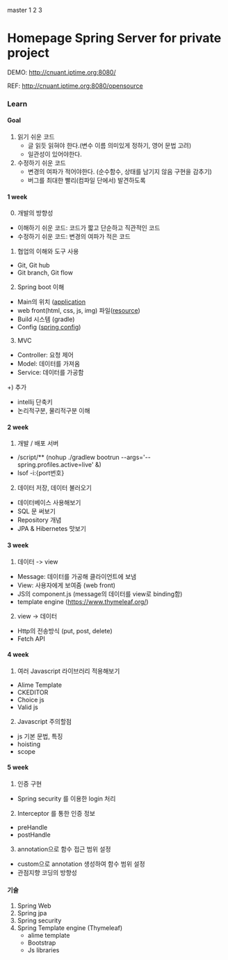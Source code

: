 master
1
2
3

# Homepage Spring Server for private project

DEMO: http://cnuant.iptime.org:8080/

REF: http://cnuant.iptime.org:8080/opensource

### Learn
#### Goal 
1. 읽기 쉬운 코드 
    - 글 읽듯 읽혀야 한다.(변수 이름 의미있게 정하기, 영어 문법 고려)
    - 일관성이 있어야한다.
2. 수정하기 쉬운 코드 
    - 변경의 여파가 적어야한다. (순수함수, 상태를 남기지 않음 구현을 감추기)
    - 버그를 최대한 빨리(컴파일 단에서) 발견하도록
####  1 week 
0) 개발의 방향성 
 - 이해하기 쉬운 코드: 코드가 짧고 단순하고 직관적인 코드
 - 수정하기 쉬운 코드: 변경의 여파가 적은 코드
 
1) 협업의 이해와 도구 사용 
 - Git, Git hub 
 - Git branch, Git flow
 
2) Spring boot 이해 
 - Main의 위치 ([application](https://github.com/inspire12/homepage-spring-server/blob/master/src/main/java/com/inspire12/homepage/HomepageApplication.java)
 - web front(html, css, js, img) 파일([resource](https://github.com/inspire12/homepage-spring-server/tree/master/src/main/resources)) 
 - Build 시스템 (gradle) 
 - Config ([spring config](https://github.com/inspire12/homepage-spring-server/tree/master/src/main/java/com/inspire12/homepage/config)) 
 
3) MVC 
 - Controller: 요청 제어 
 - Model: 데이터를 가져옴 
 - Service: 데이터를 가공함
 
+) 추가 
- intellij 단축키 
- 논리적구분, 물리적구분 이해 
   
####  2 week   
1) 개발 / 배포 서버 
 - /script/** (nohup ./gradlew bootrun --args='--spring.profiles.active=live' &) 
 - lsof -i:{port번호} 

2) 데이터 저장, 데이터 불러오기 
 - 데이터베이스 사용해보기 
 - SQL 문 써보기 
 - Repository 개념 
 - JPA & Hibernetes 맛보기
 
#### 3 week
1) 데이터 -> view 
 - Message: 데이터를 가공해 클라이언트에 보냄
 - View: 사용자에게 보여줌 (web front) 
 - JS의 component.js (message의 데이터를 view로 binding함)
 - template engine (https://www.thymeleaf.org/)

2) view -> 데이터 
 - Http의 전송방식 (put, post, delete)
 - Fetch API  

#### 4 week
1) 여러 Javascript 라이브러리 적용해보기  
 - Alime Template
 - CKEDITOR 
 - Choice js 
 - Valid js 
  
2) Javascript 주의할점
 - js 기본 문법, 특징
 - hoisting 
 - scope 
 
#### 5 week 
1) 인증 구현 
 - Spring security 를 이용한 login 처리 
2) Interceptor 를 통한 인증 정보   
 - preHandle
 - postHandle 
3) annotation으로 함수 접근 범위 설정 
 - custom으로 annotation 생성하여 함수 범위 설정
 - 관점지향 코딩의 방향성 

#### 기술
1. Spring Web
2. Spring jpa 
3. Spring security 
4. Spring Template engine (Thymeleaf)
    - alime template
    - Bootstrap 
    - Js libraries   


